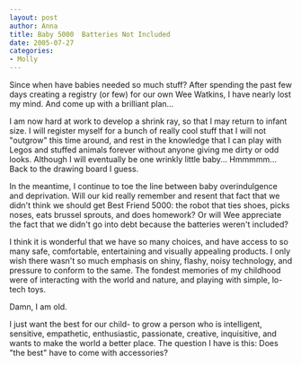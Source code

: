 ```yaml
--- 
layout: post
author: Anna
title: Baby 5000  Batteries Not Included
date: 2005-07-27
categories: 
- Molly
---
```


Since when have babies needed so much stuff? After spending the past few days creating a registry (or few) for our own Wee Watkins, I have nearly lost my mind. And come up with a brilliant plan...

I am now hard at work to develop a shrink ray, so that I may return to infant size. I will register myself for a bunch of really cool stuff that I will not "outgrow" this time around, and rest in the knowledge that I can play with Legos and stuffed animals forever without anyone giving me dirty or odd looks. Although I will eventually be one wrinkly little baby... Hmmmmm... Back to the drawing board I guess.

In the meantime, I continue to toe the line between baby overindulgence and deprivation. Will our kid really remember and resent that fact that we didn't think we should get Best Friend 5000: the robot that ties shoes, picks noses, eats brussel sprouts, and does homework? Or will Wee appreciate the fact that we didn't go into debt because the batteries weren't included?

I think it is wonderful that we have so many choices, and have access to so many safe, comfortable, entertaining and visually appealing products. I only wish there wasn't so much emphasis on shiny, flashy, noisy technology, and pressure to conform to the same. The fondest memories of my childhood were of interacting with the world and nature, and playing with simple, lo-tech toys.

Damn, I am old.

I just want the best for our child- to grow a person who is intelligent, sensitive, empathetic, enthusiastic, passionate, creative, inquisitive, and wants to make the world a better place. The question I have is this: Does "the best" have to come with accessories?